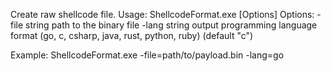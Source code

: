 Create raw shellcode file.
Usage: ShellcodeFormat.exe [Options]
Options:
  -file string
        path to the binary file
  -lang string
        output programming language format (go, c, csharp, java, rust, python, ruby) (default "c")

Example:
 ShellcodeFormat.exe -file=path/to/payload.bin -lang=go
